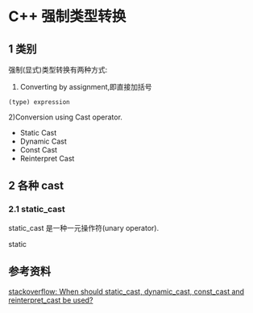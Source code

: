 # C++ 强制类型转换

## 1 类别

强制(显式)类型转换有两种方式:

1) Converting by assignment,即直接加括号

```
(type) expression
```

2)Conversion using Cast operator.

- Static Cast
- Dynamic Cast
- Const Cast
- Reinterpret Cast

## 2 各种 cast

### 2.1 static_cast

static_cast 是一种一元操作符(unary operator).

static 


## 参考资料
[stackoverflow: When should static_cast, dynamic_cast, const_cast and reinterpret_cast be used?](https://stackoverflow.com/questions/332030/when-should-static-cast-dynamic-cast-const-cast-and-reinterpret-cast-be-used)
